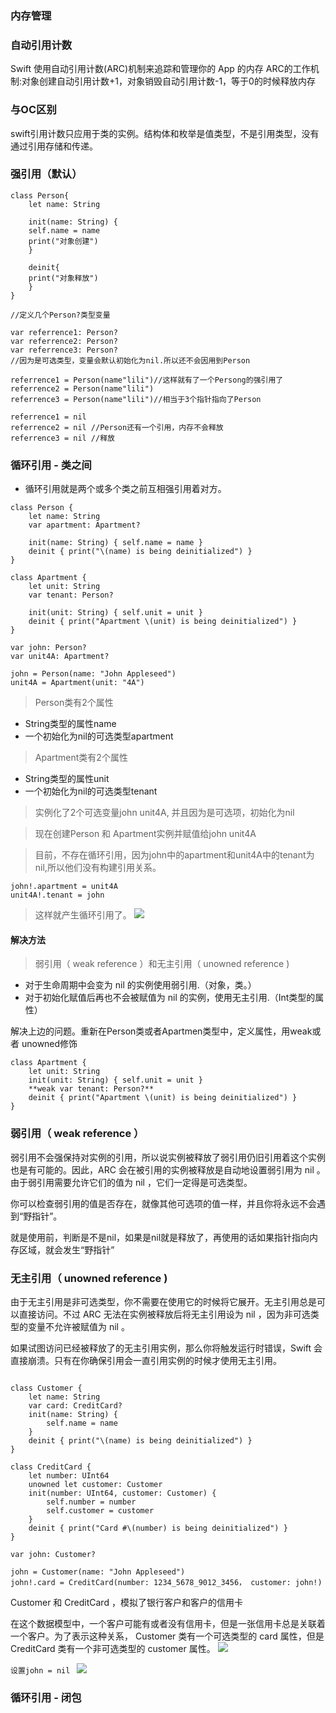 ### 内存管理

### 自动引用计数

Swift 使用自动引用计数(ARC)机制来追踪和管理你的 App 的内存
ARC的工作机制:对象创建自动引用计数+1，对象销毁自动引用计数-1，等于0的时候释放内存

### 与OC区别
swift引用计数只应用于类的实例。结构体和枚举是值类型，不是引用类型，没有通过引用存储和传递。

### 强引用（默认）

```
class Person{
	let name: String
	
	init(name: String) {
	self.name = name
	print("对象创建")
	}
	
	deinit{
	print("对象释放")
	}
}

//定义几个Person?类型变量

var referrence1: Person?
var referrence2: Person?
var referrence3: Person?
//因为是可选类型，变量会默认初始化为nil.所以还不会因用到Person

referrence1 = Person(name"lili")//这样就有了一个Persong的强引用了
referrence2 = Person(name"lili")
referrence3 = Person(name"lili")//相当于3个指针指向了Person

referrence1 = nil
referrence2 = nil //Person还有一个引用，内存不会释放
referrence3 = nil //释放

```

### 循环引用 - 类之间

- 循环引用就是两个或多个类之前互相强引用着对方。

```
class Person {
    let name: String
    var apartment: Apartment?
    
    init(name: String) { self.name = name }
    deinit { print("\(name) is being deinitialized") }
}

class Apartment {
    let unit: String
    var tenant: Person?

    init(unit: String) { self.unit = unit }
    deinit { print("Apartment \(unit) is being deinitialized") }
}

var john: Person?
var unit4A: Apartment?

john = Person(name: "John Appleseed")
unit4A = Apartment(unit: "4A")

```
> Person类有2个属性

- String类型的属性name
- 一个初始化为nil的可选类型apartment

> Apartment类有2个属性

- String类型的属性unit
- 一个初始化为nil的可选类型tenant

> 实例化了2个可选变量john unit4A, 并且因为是可选项，初始化为nil

> 现在创建Person 和 Apartment实例并赋值给john unit4A

> 目前，不存在循环引用，因为john中的apartment和unit4A中的tenant为nil,所以他们没有构建引用关系。

	john!.apartment = unit4A
	unit4A!.tenant = john

> 这样就产生循环引用了。
![](https://www.logcg.com/wp-content/uploads/2015/12/weakReference01_2x.png)

#### 解决方法
> 弱引用（ weak reference ）和无主引用（ unowned reference )

- 对于生命周期中会变为 nil 的实例使用弱引用.（对象，类。）
- 对于初始化赋值后再也不会被赋值为 nil 的实例，使用无主引用.（Int类型的属性）

解决上边的问题。重新在Person类或者Apartmen类型中，定义属性，用weak或者 unowned修饰

```
class Apartment {
    let unit: String
    init(unit: String) { self.unit = unit }
    **weak var tenant: Person?**
    deinit { print("Apartment \(unit) is being deinitialized") }
}
```

### 弱引用（ weak reference ）
弱引用不会强保持对实例的引用，所以说实例被释放了弱引用仍旧引用着这个实例也是有可能的。因此，ARC 会在被引用的实例被释放是自动地设置弱引用为 nil 。由于弱引用需要允许它们的值为 nil ，它们一定得是可选类型。

你可以检查弱引用的值是否存在，就像其他可选项的值一样，并且你将永远不会遇到“野指针”。

就是使用前，判断是不是nil，如果是nil就是释放了，再使用的话如果指针指向内存区域，就会发生“野指针”

### 无主引用（ unowned reference )
由于无主引用是非可选类型，你不需要在使用它的时候将它展开。无主引用总是可以直接访问。不过 ARC 无法在实例被释放后将无主引用设为 nil ，因为非可选类型的变量不允许被赋值为 nil 。

如果试图访问已经被释放了的无主引用实例，那么你将触发运行时错误，Swift 会直接崩溃。只有在你确保引用会一直引用实例的时候才使用无主引用。

```

class Customer {
    let name: String
    var card: CreditCard?
    init(name: String) {
        self.name = name
    }
    deinit { print("\(name) is being deinitialized") }
}
 
class CreditCard {
    let number: UInt64
    unowned let customer: Customer
    init(number: UInt64, customer: Customer) {
        self.number = number
        self.customer = customer
    }
    deinit { print("Card #\(number) is being deinitialized") }
}

var john: Customer?

john = Customer(name: "John Appleseed")
john!.card = CreditCard(number: 1234_5678_9012_3456， customer: john!)

```

Customer 和 CreditCard ，模拟了银行客户和客户的信用卡

在这个数据模型中，一个客户可能有或者没有信用卡，但是一张信用卡总是关联着一个客户。为了表示这种关系， Customer 类有一个可选类型的 card 属性，但是 CreditCard 类有一个非可选类型的 customer 属性。
![](https://www.logcg.com/wp-content/uploads/2015/12/unownedReference01_2x.png)


`设置john = nil
`
![](https://www.logcg.com/wp-content/uploads/2015/12/unownedReference02_2x.png)

### 循环引用 - 闭包